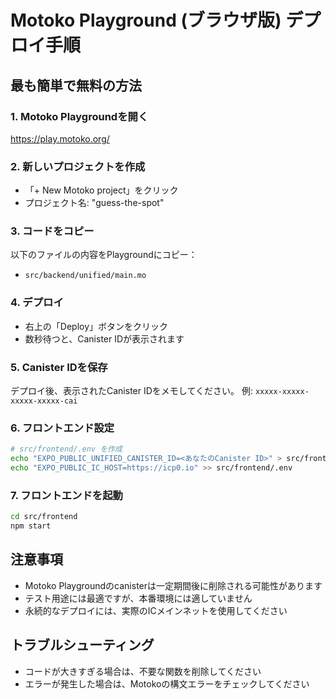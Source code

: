 # Motoko Playground (ブラウザ版) デプロイ手順

## 最も簡単で無料の方法

### 1. Motoko Playgroundを開く
https://play.motoko.org/

### 2. 新しいプロジェクトを作成
- 「+ New Motoko project」をクリック
- プロジェクト名: "guess-the-spot"

### 3. コードをコピー
以下のファイルの内容をPlaygroundにコピー：
- `src/backend/unified/main.mo`

### 4. デプロイ
- 右上の「Deploy」ボタンをクリック
- 数秒待つと、Canister IDが表示されます

### 5. Canister IDを保存
デプロイ後、表示されたCanister IDをメモしてください。
例: `xxxxx-xxxxx-xxxxx-xxxxx-cai`

### 6. フロントエンド設定
```bash
# src/frontend/.env を作成
echo "EXPO_PUBLIC_UNIFIED_CANISTER_ID=<あなたのCanister ID>" > src/frontend/.env
echo "EXPO_PUBLIC_IC_HOST=https://icp0.io" >> src/frontend/.env
```

### 7. フロントエンドを起動
```bash
cd src/frontend
npm start
```

## 注意事項
- Motoko Playgroundのcanisterは一定期間後に削除される可能性があります
- テスト用途には最適ですが、本番環境には適していません
- 永続的なデプロイには、実際のICメインネットを使用してください

## トラブルシューティング
- コードが大きすぎる場合は、不要な関数を削除してください
- エラーが発生した場合は、Motokoの構文エラーをチェックしてください